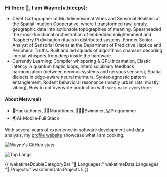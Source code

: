 ### Hi there 👋, I am Wayne(v.biceps):

- Chief Cartographer of Multidimensional Vibes and Sensorial Realities at the Spatial Intuition Cooperative, where I transformed raw, unruly geographic data into actionable topographies of meaning. Spearheaded the cross-functional orchestration of embedded enlightenment and Raspberry Pi divination rituals in distributed systems. Former Senior Analyst of Sensorial Omens at the Department of Predictive Haptics and Peripheral Truths. Built and led squads of algorithmic shamans decoding inertial whispers from deep inside the hardware.
- Currently Learning: Compiler whispering & GPU incantation, Elastic latency in quantum haptic loops, Interdisciplinary feedback harmonization (between nervous systems and nervous sensors), Spatial dialects in edge-aware neural murmurs, Syntax-agnostic pattern entanglement, Rodent behavioral resonance (mostly urban rats, mostly vibing), How to not overwrite production with `sudo make everything`



#### About Me(v.real)
- 🌙Hackathoner, 🏃🏻Marathoner, 🏊🏼‍♂️Swimmer, 💻Programmer
- 🌏AI-Mobile-Full Stack

With several years of experience in software development and data analysis, my [profile website](https://www.waynej.me) showcase what I am cooking.



![Wayne's GitHub stats](https://github-readme-stats.vercel.app/api?username=wayne-xyz)


![Top Langs](https://github-readme-stats.vercel.app/api/top-langs/?username=wayne-xyz&layout=compact)



{{ wakatimeDoubleCategoryBar "💾 Languages:" wakatimeData.Languages "💼 Projects:" wakatimeData.Projects 5 }}

<!--
**livingspring/livingspring** is a ✨ _special_ ✨ repository because its `README.md` (this file) appears on your GitHub profile.

Here are some ideas to get you started:

- 🔭 I’m currently working on ...
- 🌱 I’m currently learning ...
- 👯 I’m looking to collaborate on ...
- 🤔 I’m looking for help with ...
- 💬 Ask me about ...
- 📫 How to reach me: ...
- 😄 Pronouns: ...
- ⚡ Fun fact: ...
-->
